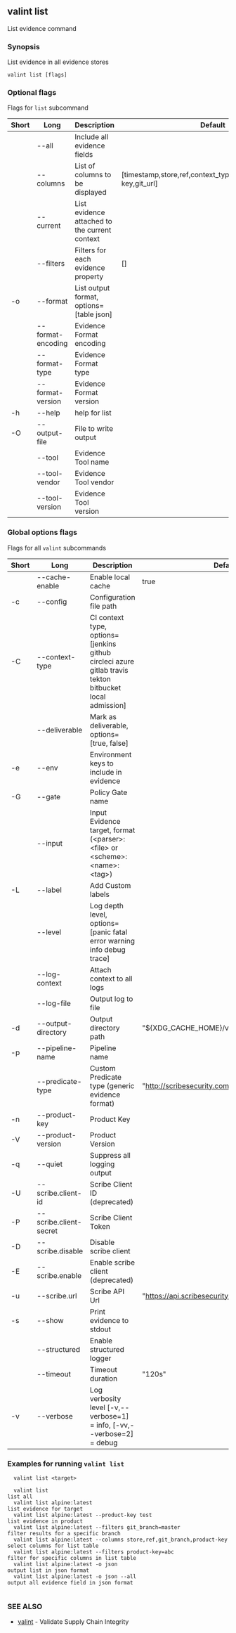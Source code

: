 ## valint list

List evidence command

### Synopsis

List evidence in all evidence stores

```
valint list [flags]
```

### Optional flags 
Flags for `list` subcommand


| Short | Long | Description | Default |
| --- | --- | --- | --- |
| | --all | Include all evidence fields | |
| | --columns | List of columns to be displayed | [timestamp,store,ref,context_type,sbomname,product-key,git_url] |
| | --current | List evidence attached to the current context | |
| | --filters | Filters for each evidence property | [] |
| -o | --format | List output format, options=[table json] | |
| | --format-encoding | Evidence Format encoding | |
| | --format-type | Evidence Format type | |
| | --format-version | Evidence Format version | |
| -h | --help | help for list | |
| -O | --output-file | File to write output | |
| | --tool | Evidence Tool name | |
| | --tool-vendor | Evidence Tool vendor | |
| | --tool-version | Evidence Tool version | |


### Global options flags
Flags for all `valint` subcommands


| Short | Long | Description | Default |
| --- | --- | --- | --- |
| | --cache-enable | Enable local cache | true |
| -c | --config | Configuration file path | |
| -C | --context-type | CI context type, options=[jenkins github circleci azure gitlab travis tekton bitbucket local admission] | |
| | --deliverable | Mark as deliverable, options=[true, false] | |
| -e | --env | Environment keys to include in evidence | |
| -G | --gate | Policy Gate name | |
| | --input | Input Evidence target, format (\<parser\>:\<file\> or \<scheme\>:\<name\>:\<tag\>) | |
| -L | --label | Add Custom labels | |
| | --level | Log depth level, options=[panic fatal error warning info debug trace] | |
| | --log-context | Attach context to all logs | |
| | --log-file | Output log to file | |
| -d | --output-directory | Output directory path | "$\{XDG_CACHE_HOME\}/valint" |
| -p | --pipeline-name | Pipeline name | |
| | --predicate-type | Custom Predicate type (generic evidence format) | "http://scribesecurity.com/evidence/generic/v0.1" |
| -n | --product-key | Product Key | |
| -V | --product-version | Product Version | |
| -q | --quiet | Suppress all logging output | |
| -U | --scribe.client-id | Scribe Client ID (deprecated) | |
| -P | --scribe.client-secret | Scribe Client Token | |
| -D | --scribe.disable | Disable scribe client | |
| -E | --scribe.enable | Enable scribe client (deprecated) | |
| -u | --scribe.url | Scribe API Url | "https://api.scribesecurity.com" |
| -s | --show | Print evidence to stdout | |
| | --structured | Enable structured logger | |
| | --timeout | Timeout duration | "120s" |
| -v | --verbose | Log verbosity level [-v,--verbose=1] = info, [-vv,--verbose=2] = debug | |


### Examples for running `valint list`

```
  valint list <target>

  valint list                                                               list all
  valint list alpine:latest                                                 list evidence for target
  valint list alpine:latest --product-key test                              list evidence in product
  valint list alpine:latest --filters git_branch=master      				  filter results for a specific branch
  valint list alpine:latest --columns store,ref,git_branch,product-key      select columns for list table
  valint list alpine:latest --filters product-key=abc                       filter for specific columns in list table
  valint list alpine:latest -o json                       	              output list in json format
  valint list alpine:latest -o json --all                      	          output all evidence field in json format
  
```

### SEE ALSO

* [valint](valint.md)	 - Validate Supply Chain Integrity

